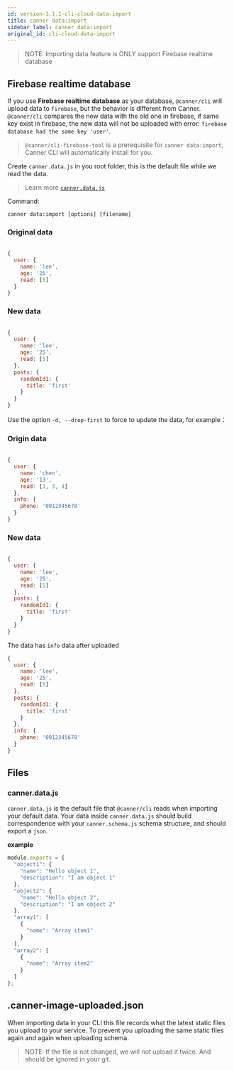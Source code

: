 ```yaml
---
id: version-3.1.1-cli-cloud-data-import
title: canner data:import
sidebar_label: canner data:import
original_id: cli-cloud-data-import
---
```


> NOTE: Importing data feature is ONLY support Firebase realtime database

## Firebase realtime database

If you use **Firebase realtime database** as your database, `@canner/cli` will upload data to `firebase`, but the behavior is different from Canner. `@canner/cli` compares the new data with the old one in firebase, if same key exist in firebase, the new data will not be uploaded with error:  `firebase database had the same key 'user'`.

> `@canner/cli-firebase-tool` is a prerequisite for `canner data:import`, Canner CLI will automatically install for you.

Create `canner.data.js` in you root folder, this is the default file while we read the data.

> Learn more [`canner.data.js`](file-canner-data-js.md)

Command:

```
canner data:import [options] [filename]
```

### Original data
```js
  
{
  user: {
    name: 'lee',
    age: '25',
    read: [5]
  }
}
```

### New data
```js
  
{
  user: {
    name: 'lee',
    age: '25',
    read: [5]
  },
  posts: {
    randomId1: {
      title: 'first'
    }
  }
}
```

Use the option `-d, --drop-first` to force to update the data, for example：

### Origin data
```js
  
{
  user: {
    name: 'chen',
    age: '13',
    read: [1, 3, 4]
  },
  info: {
    phone: '0912345678'
  }
}
```

### New data
```js
  
{
  user: {
    name: 'lee',
    age: '25',
    read: [5]
  },
  posts: {
    randomId1: {
      title: 'first'
    }
  }
}
```

The data has `info` data after uploaded

```js
{
  user: {
    name: 'lee',
    age: '25',
    read: [5]
  },
  posts: {
    randomId1: {
      title: 'first'
    }
  },
  info: {
    phone: '0912345678'
  }
}
```

## Files

### canner.data.js


`canner.data.js` is the default file that `@canner/cli` reads when importing your default data. Your data inside `canner.data.js` should build correspondence with your `canner.schema.js` schema structure, and should export a `json`.

**example**
```js
module.exports = {
  "object1": {
    "name": "Hello object 1",
    "description": "I am object 1"
  },
  "object2": {
    "name": "Hello object 2",
    "description": "I am object 2"
  },
  "array1": [
    {
      "name": "Array item1"
    }
  ],
  "array2": [
    {
      "name": "Array item2"
    }
  ]
};
```

## .canner-image-uploaded.json


When importing data in your CLI this file records what the latest static files you upload to your service. To prevent you uploading the same static files again and again when uploading schema.

> NOTE: If the file is not changed, we will not upload it twice. And should be ignored in your git.